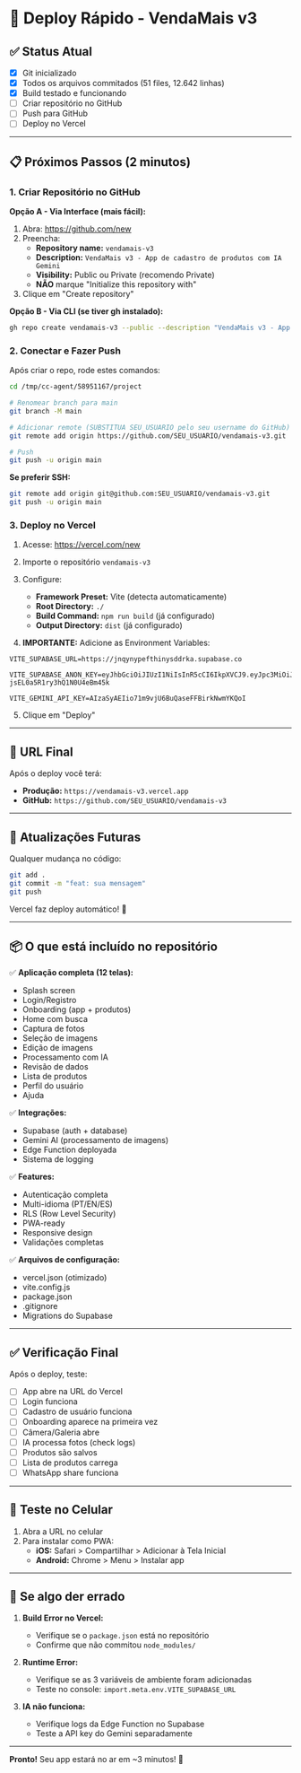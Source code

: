 # 🚀 Deploy Rápido - VendaMais v3

## ✅ Status Atual

- [x] Git inicializado
- [x] Todos os arquivos commitados (51 files, 12.642 linhas)
- [x] Build testado e funcionando
- [ ] Criar repositório no GitHub
- [ ] Push para GitHub
- [ ] Deploy no Vercel

---

## 📋 Próximos Passos (2 minutos)

### 1. Criar Repositório no GitHub

**Opção A - Via Interface (mais fácil):**

1. Abra: https://github.com/new
2. Preencha:
   - **Repository name:** `vendamais-v3`
   - **Description:** `VendaMais v3 - App de cadastro de produtos com IA Gemini`
   - **Visibility:** Public ou Private (recomendo Private)
   - **NÃO** marque "Initialize this repository with"
3. Clique em "Create repository"

**Opção B - Via CLI (se tiver gh instalado):**
```bash
gh repo create vendamais-v3 --public --description "VendaMais v3 - App IA Gemini"
```

### 2. Conectar e Fazer Push

Após criar o repo, rode estes comandos:

```bash
cd /tmp/cc-agent/58951167/project

# Renomear branch para main
git branch -M main

# Adicionar remote (SUBSTITUA SEU_USUARIO pelo seu username do GitHub)
git remote add origin https://github.com/SEU_USUARIO/vendamais-v3.git

# Push
git push -u origin main
```

**Se preferir SSH:**
```bash
git remote add origin git@github.com:SEU_USUARIO/vendamais-v3.git
git push -u origin main
```

### 3. Deploy no Vercel

1. Acesse: https://vercel.com/new
2. Importe o repositório `vendamais-v3`
3. Configure:
   - **Framework Preset:** Vite (detecta automaticamente)
   - **Root Directory:** `./`
   - **Build Command:** `npm run build` (já configurado)
   - **Output Directory:** `dist` (já configurado)

4. **IMPORTANTE:** Adicione as Environment Variables:

```
VITE_SUPABASE_URL=https://jnqynypefthinysddrka.supabase.co

VITE_SUPABASE_ANON_KEY=eyJhbGciOiJIUzI1NiIsInR5cCI6IkpXVCJ9.eyJpc3MiOiJzdXBhYmFzZSIsInJlZiI6ImpucXlueXBlZnRoaW55c2RkcmthIiwicm9sZSI6ImFub24iLCJpYXQiOjE3NjA5ODExOTUsImV4cCI6MjA3NjU1NzE5NX0.WEJk5IiWyJqaaiNh0-jsEL0a5R1ry3hQ1N0U4eBm45k

VITE_GEMINI_API_KEY=AIzaSyAEIio71m9vjU6BuQaseFFBirkNwmYKQoI
```

5. Clique em "Deploy"

---

## 🎯 URL Final

Após o deploy você terá:

- **Produção:** `https://vendamais-v3.vercel.app`
- **GitHub:** `https://github.com/SEU_USUARIO/vendamais-v3`

---

## 🔄 Atualizações Futuras

Qualquer mudança no código:

```bash
git add .
git commit -m "feat: sua mensagem"
git push
```

Vercel faz deploy automático! 🎉

---

## 📦 O que está incluído no repositório

✅ **Aplicação completa (12 telas):**
- Splash screen
- Login/Registro
- Onboarding (app + produtos)
- Home com busca
- Captura de fotos
- Seleção de imagens
- Edição de imagens
- Processamento com IA
- Revisão de dados
- Lista de produtos
- Perfil do usuário
- Ajuda

✅ **Integrações:**
- Supabase (auth + database)
- Gemini AI (processamento de imagens)
- Edge Function deployada
- Sistema de logging

✅ **Features:**
- Autenticação completa
- Multi-idioma (PT/EN/ES)
- RLS (Row Level Security)
- PWA-ready
- Responsive design
- Validações completas

✅ **Arquivos de configuração:**
- vercel.json (otimizado)
- vite.config.js
- package.json
- .gitignore
- Migrations do Supabase

---

## ✅ Verificação Final

Após o deploy, teste:

- [ ] App abre na URL do Vercel
- [ ] Login funciona
- [ ] Cadastro de usuário funciona
- [ ] Onboarding aparece na primeira vez
- [ ] Câmera/Galeria abre
- [ ] IA processa fotos (check logs)
- [ ] Produtos são salvos
- [ ] Lista de produtos carrega
- [ ] WhatsApp share funciona

---

## 📱 Teste no Celular

1. Abra a URL no celular
2. Para instalar como PWA:
   - **iOS:** Safari > Compartilhar > Adicionar à Tela Inicial
   - **Android:** Chrome > Menu > Instalar app

---

## 🐛 Se algo der errado

1. **Build Error no Vercel:**
   - Verifique se o `package.json` está no repositório
   - Confirme que não commitou `node_modules/`

2. **Runtime Error:**
   - Verifique se as 3 variáveis de ambiente foram adicionadas
   - Teste no console: `import.meta.env.VITE_SUPABASE_URL`

3. **IA não funciona:**
   - Verifique logs da Edge Function no Supabase
   - Teste a API key do Gemini separadamente

---

**Pronto!** Seu app estará no ar em ~3 minutos! 🚀
